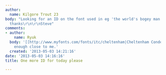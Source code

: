 ```yaml
---
author:
  name: Kilgore Trout 23
body: "Looking for an ID on the font used in eg 'the world's bogey man' please\r\n\r\nMany
  thanks\r\n\r\nSteve"
comments:
- author:
    name: Ryuk
  body: '[[http://www.myfonts.com/fonts/itc/cheltenham|Cheltenham Condensed]] looks
    enough close to me.'
  created: '2013-05-03 14:21:16'
date: '2013-05-03 14:16:16'
title: One more ID for today please

---
```

